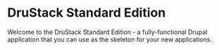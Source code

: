 DruStack Standard Edition
==========================

Welcome to the DruStack Standard Edition - a fully-functional Drupal application that you can use as the skeleton for your new applications.
